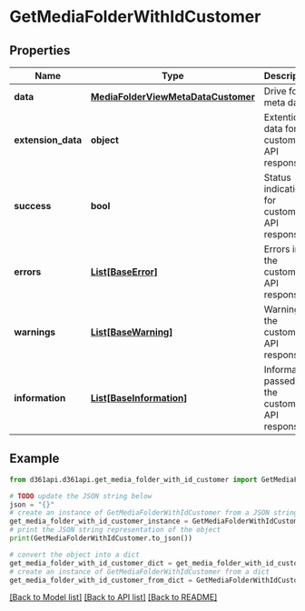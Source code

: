 # GetMediaFolderWithIdCustomer


## Properties

Name | Type | Description | Notes
------------ | ------------- | ------------- | -------------
**data** | [**MediaFolderViewMetaDataCustomer**](MediaFolderViewMetaDataCustomer.md) | Drive folder meta data | [optional] 
**extension_data** | **object** | Extention data for customer API response | [optional] 
**success** | **bool** | Status indication for customer API response | [optional] 
**errors** | [**List[BaseError]**](BaseError.md) | Errors in the customer API response | [optional] 
**warnings** | [**List[BaseWarning]**](BaseWarning.md) | Warnings in the customer API response | [optional] 
**information** | [**List[BaseInformation]**](BaseInformation.md) | Information passed by the customer API response | [optional] 

## Example

```python
from d361api.d361api.get_media_folder_with_id_customer import GetMediaFolderWithIdCustomer

# TODO update the JSON string below
json = "{}"
# create an instance of GetMediaFolderWithIdCustomer from a JSON string
get_media_folder_with_id_customer_instance = GetMediaFolderWithIdCustomer.from_json(json)
# print the JSON string representation of the object
print(GetMediaFolderWithIdCustomer.to_json())

# convert the object into a dict
get_media_folder_with_id_customer_dict = get_media_folder_with_id_customer_instance.to_dict()
# create an instance of GetMediaFolderWithIdCustomer from a dict
get_media_folder_with_id_customer_from_dict = GetMediaFolderWithIdCustomer.from_dict(get_media_folder_with_id_customer_dict)
```
[[Back to Model list]](../README.md#documentation-for-models) [[Back to API list]](../README.md#documentation-for-api-endpoints) [[Back to README]](../README.md)


